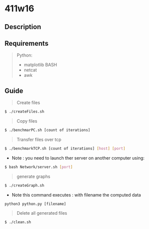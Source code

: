 # 411w16

## Description

## Requirements

> Python:  
> * matplotlib
> BASH
> * netcat
> * awk

## Guide

> Create files
```bash
$ ./createFiles.sh
```
> Copy files
```bash
$ ./benchmarPC.sh [count of iterations]
```
> Transfer files over tcp
```bash
$ ./benchmarkTCP.sh [count of iterations] [host] [port]
```
* Note : you need to launch ther server on another computer using:
```bash
$ bash Network/server.sh [port]
```
> generate graphs
```bash
$ ./createGraph.sh
```
* Note this command executes : with filename the computed data
```python
python3 python.py [filename]
```
> Delete all generated files
```bash
$ ./clean.sh
```

